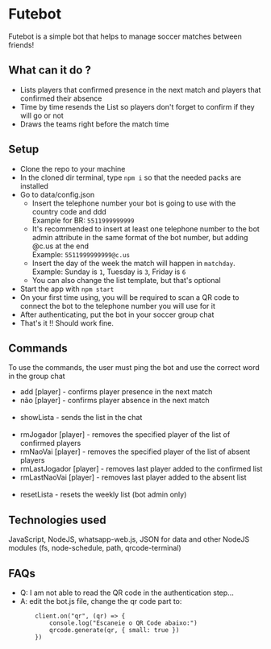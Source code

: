 # Futebot

Futebot is a simple bot that helps to manage soccer matches between friends!

## What can it do ?

- Lists players that confirmed presence in the next match and players that confirmed their absence
- Time by time resends the List so players don't forget to confirm if they will go or not
- Draws the teams right before the match time

## Setup

- Clone the repo to your machine
- In the cloned dir terminal, type  `npm i`  so that the needed packs are installed
- Go to data/config.json
    - Insert the telephone number your bot is going to use with the country code and ddd 
    <br>Example for BR: ```5511999999999```
    - It's recommended to insert at least one telephone number to the bot admin attribute in the same format of the bot number, but adding @c.us at the end 
    <br>Example: ```5511999999999@c.us```
    - Insert the day of the week the match will happen in ```matchday```.
    <br>Example: Sunday is ```1```, Tuesday is ```3```, Friday is ```6```
    - You can also change the list template, but that's optional
- Start the app with  `npm start`
- On your first time using, you will be required to scan a QR code to connect the bot to the telephone number you will use for it
- After authenticating, put the bot in your soccer group chat
- That's it !! Should work fine.

## Commands

To use the commands, the user must ping the bot and use the correct word in the group chat

- add [player] - confirms player presence in the next match
- não [player] - confirms player absence in the next match
<br><br>
- showLista - sends the list in the chat
<br><br>
- rmJogador [player] - removes the specified player of the list of confirmed players
- rmNaoVai [player] - removes the specified player of the list of absent players
- rmLastJogador [player] - removes last player added to the confirmed list
- rmLastNaoVai [player] - removes last player added to the absent list
<br><br>
- resetLista - resets the weekly list (bot admin only)

## Technologies used

JavaScript, NodeJS, whatsapp-web.js, JSON for data and other NodeJS modules (fs, node-schedule, path, qrcode-terminal)

## FAQs

- Q: I am not able to read the QR code in the authentication step...
- A: edit the bot.js file, change the qr code part to: 
    ```
        client.on("qr", (qr) => {
            console.log("Escaneie o QR Code abaixo:")
            qrcode.generate(qr, { small: true })
        })
    ```